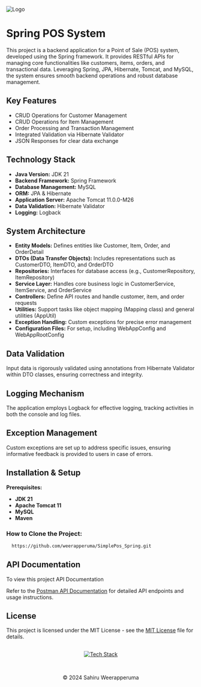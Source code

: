 ![Logo](https://upload.wikimedia.org/wikipedia/commons/4/44/Spring_Framework_Logo_2018.svg)

# Spring POS System

This project is a backend application for a Point of Sale (POS) system, developed using the Spring framework. It provides RESTful APIs for managing core functionalities like customers, items, orders, and transactional data. Leveraging Spring, JPA, Hibernate, Tomcat, and MySQL, the system ensures smooth backend operations and robust database management.

## Key Features

- CRUD Operations for Customer Management
- CRUD Operations for Item Management
- Order Processing and Transaction Management
- Integrated Validation via Hibernate Validator
- JSON Responses for clear data exchange

## Technology Stack

- **Java Version:** JDK 21
- **Backend Framework:** Spring Framework
- **Database Management:** MySQL
- **ORM:** JPA & Hibernate
- **Application Server:** Apache Tomcat 11.0.0-M26
- **Data Validation:** Hibernate Validator
- **Logging:** Logback

## System Architecture

- **Entity Models:** Defines entities like Customer, Item, Order, and OrderDetail
- **DTOs (Data Transfer Objects):** Includes representations such as CustomerDTO, ItemDTO, and OrderDTO
- **Repositories:** Interfaces for database access (e.g., CustomerRepository, ItemRepository)
- **Service Layer:** Handles core business logic in CustomerService, ItemService, and OrderService
- **Controllers:** Define API routes and handle customer, item, and order requests
- **Utilities:** Support tasks like object mapping (Mapping class) and general utilities (AppUtil)
- **Exception Handling:** Custom exceptions for precise error management
- **Configuration Files:** For setup, including WebAppConfig and WebAppRootConfig

## Data Validation

Input data is rigorously validated using annotations from Hibernate Validator within DTO classes, ensuring correctness and integrity.

## Logging Mechanism

The application employs Logback for effective logging, tracking activities in both the console and log files.

## Exception Management

Custom exceptions are set up to address specific issues, ensuring informative feedback is provided to users in case of errors.

## Installation & Setup

**Prerequisites:**

- **JDK 21**
- **Apache Tomcat 11**
- **MySQL**
- **Maven**

### How to Clone the Project:

```bash
  https://github.com/weerapperuma/SimplePos_Spring.git
```
## API Documentation

To view this project API Documentation

Refer to the [ Postman API Documentation](https://documenter.getpostman.com/view/37487843/2sAXxV7Vvv) for detailed API endpoints and usage instructions.


## License

This project is licensed under the MIT License - see the [ MIT License](https://github.com/weerapperuma/SimplePos_Spring/blob/e47f7b6b7b7422625b707786e6afb7f054087265/LICENSE) file for details.

##
<div align="center">

[![Tech Stack](https://skillicons.dev/icons?i=git,github,spring,hibernate,maven,mysql,postman)](https://skillicons.dev)
</div> <br>
<p align="center">
  &copy; 2024 Sahiru Weerapperuma
</p>
